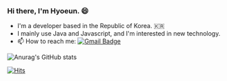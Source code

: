 ### Hi there, I'm Hyoeun. 😄
- I'm a developer based in the Republic of Korea. 🇰🇷 
- I mainly use Java and Javascript, and I'm interested in new technology.
- 📫 How to reach me: [![Gmail Badge](https://img.shields.io/badge/Gmail-d14836?style=flat-square&logo=Gmail&logoColor=white&link=mailto:gydms741@gmail.com)](mailto:gydms741@gmail.com)
<!--
**gydms741/gydms741** is a ✨ _special_ ✨ repository because its `README.md` (this file) appears on your GitHub profile.

Here are some ideas to get you started:

- 🔭 I’m currently working on ...
- 🌱 I’m currently learning ...
- 👯 I’m looking to collaborate on ...
- 🤔 I’m looking for help with ...
- 💬 Ask me about ...
- 📫 How to reach me: ...
- 😄 Pronouns: ...
- ⚡ Fun fact: ...
-->

![Anurag's GitHub stats](https://github-readme-stats.vercel.app/api?username=gydms741&show_icons=true&theme=tokyonight)

[![Hits](https://hits.seeyoufarm.com/api/count/incr/badge.svg?url=https%3A%2F%2Fgithub.com%2Fgydms741%2Fhit-counter&count_bg=%238E89E1&title_bg=%2336508A&icon=&icon_color=%23DFD6D6&title=hits&edge_flat=false)](https://hits.seeyoufarm.com)

